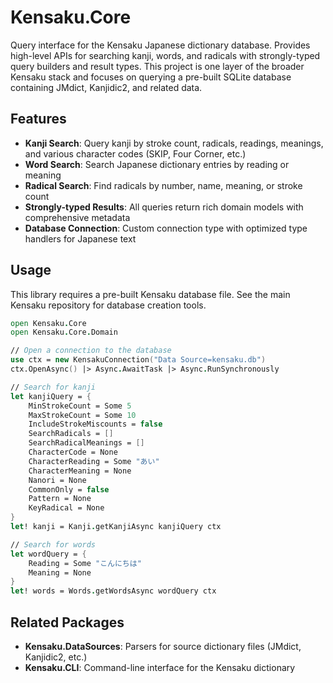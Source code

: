 # Kensaku.Core

Query interface for the Kensaku Japanese dictionary database. Provides high-level APIs for searching kanji, words, and radicals with strongly-typed query builders and result types. This project is one layer of the broader Kensaku stack and focuses on querying a pre-built SQLite database containing JMdict, Kanjidic2, and related data.

## Features

- **Kanji Search**: Query kanji by stroke count, radicals, readings, meanings, and various character codes (SKIP, Four Corner, etc.)
- **Word Search**: Search Japanese dictionary entries by reading or meaning
- **Radical Search**: Find radicals by number, name, meaning, or stroke count
- **Strongly-typed Results**: All queries return rich domain models with comprehensive metadata
- **Database Connection**: Custom connection type with optimized type handlers for Japanese text

## Usage

This library requires a pre-built Kensaku database file. See the main Kensaku repository for database creation tools.

```fsharp
open Kensaku.Core
open Kensaku.Core.Domain

// Open a connection to the database
use ctx = new KensakuConnection("Data Source=kensaku.db")
ctx.OpenAsync() |> Async.AwaitTask |> Async.RunSynchronously

// Search for kanji
let kanjiQuery = {
    MinStrokeCount = Some 5
    MaxStrokeCount = Some 10
    IncludeStrokeMiscounts = false
    SearchRadicals = []
    SearchRadicalMeanings = []
    CharacterCode = None
    CharacterReading = Some "あい"
    CharacterMeaning = None
    Nanori = None
    CommonOnly = false
    Pattern = None
    KeyRadical = None
}
let! kanji = Kanji.getKanjiAsync kanjiQuery ctx

// Search for words
let wordQuery = {
    Reading = Some "こんにちは"
    Meaning = None
}
let! words = Words.getWordsAsync wordQuery ctx
```

## Related Packages

- **Kensaku.DataSources**: Parsers for source dictionary files (JMdict, Kanjidic2, etc.)
- **Kensaku.CLI**: Command-line interface for the Kensaku dictionary
